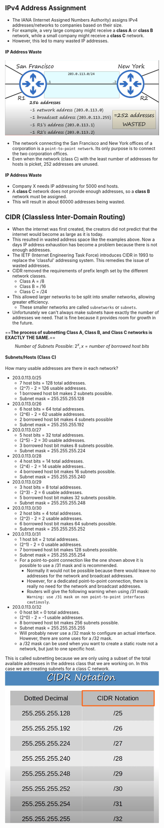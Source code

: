 ## IPv4 Address Assignment
* The IANA (Internet Assigned Numbers Authority) assigns IPv4 addresses/networks to companies based on their size.
* For example, a very large company might receive a **class A** or **class B** network, while a small company might receive a **class C** network.
* However, this led to many wasted IP addresses.
#### IP Address Waste
![example of wasted IP addresses](./img/ip-address-waste.png)
* The network connecting the San Francisco and New York offices of a corporation is a `point-to-point network`. Its only purpose is to connect the two corporation offices.
* Even when the network (class C) with the least number of addresses for hosts is picket, 252 addresses are unused.

#### IP Address Waste
* Company X needs IP addressing for 5000 end hosts.
* A **class C** network does not provide enough addresses, so a **class B** network must be assigned.
* This will result in about 60000 addresses being wasted.


## CIDR (Classless Inter-Domain Routing)
* When the internet was first created, the creators did not predict that the internet would become as large as it is today.
* This resulted in wasted address space like the examples above. Now a days IP address exhaustion has become a problem because there is not enough addresses.
* The IETF (Internet Engineering Task Force) introduces CIDR in 1993 to replace the 'classful' addressing system. This remedies the issue of wasted addresses.
* CIDR removed the requirements of prefix length set by the different network classes.
	* Class A = /8
	* Class B = /16
	* Class C = /24
* This allowed larger networks to be split into smaller networks, allowing greater efficiency.
	* These smaller networks are called `subnetworks` or `subnets`. 
* Unfortunately we can't always make subnets have exactly the number of addresses we need. That is fine because it provides room for growth in the future.

==**The process of subnetting Class A, Class B, and Class C networks is EXACTLY THE SAME.**==
$$
Number\ of\ Subnets\ Possible:\ 2^x, x = number\ of\ borrowed\ host\ bits
$$

#### Subnets/Hosts (Class C)
How many usable addresses are there in each network?
* 203.0.113.0/25
	* 7 host bits = 128 total addresses.
	* (2^7) - 2 = 126 usable addresses.
	* 1 borrowed host bit makes 2 subnets possible.
	* Subnet mask = 255.255.255.128
* 203.0.113.0/26
	* 6 host bits = 64 total addresses.
	* (2^6) - 2 = 62 usable addresses.
	* 2 borrowed host bit makes 4 subnets possible
	* Subnet mask = 255.255.255.192
* 203.0.113.0/27
	* 5 host bits = 32 total addresses.
	* (2^5) - 2 = 30 usable addresses.
	* 3 borrowed host bit makes 8 subnets possible.
	* Subnet mask = 255.255.255.224
* 203.0.113.0/28
	* 4 host bits = 14 total addresses.
	* (2^4) - 2 = 14 usable addresses..
	* 4 borrowed host bit makes 16 subnets possible.
	* Subnet mask = 255.255.255.240
* 203.0.113.0/29
	* 3 host bits = 8 total addresses.
	* (2^3)  - 2 = 6 usable addresses.
	* 5 borrowed host bit makes 32 subnets possible.
	* Subnet mask = 255.255.255.248
* 203.0.113.0/30
	* 2 host bits = 4 total addresses.
	* (2^2) - 2 = 2 usable addresses.
	* 6 borrowed host bit makes 64 subnets possible.
	* Subnet mask = 255.255.255.252
* 203.0.113.0/31
	* 1 host bit = 2 total addresses.
	* (2^1) - 2 = 0 usable addresses.
	* 7 borrowed host bit makes 128 subnets possible.
	* Subnet mask = 255.255.255.254
	* For a point-to-point connection like the one shown above it is possible to use  a /31 mask and is recommended.
		* Normally it would not be possible because there would leave no addresses for the network and broadcast addresses.
		* However, for a dedicated point-to-point connection, there is really no need for the network and broadcast addresses.
		* Routers will give the following warning when using /31 mask: `Warning: use /31 mask on non point-to-point interfaces cautiously`.
* 203.0.113.0/32
	* 0 host bit = 0 total addresses.
	* (2^0) - 2 = -1 usable addresses.
	* 8 borrowed host bit makes 256 subnets possible.
	* Subnet mask = 255.255.255.255
	* Will probably never use a /32 mask to configure an actual interface. However, there are some uses for a /32 mask.
	* a /32 mask can be used when you want to create a static route not a network, but just to one specific host.

This is called subnetting because we are only using a subset of the total available addresses in the address class that we are working on. In this case we are creating subnets for a class C network.
![subnet class C network](./img/CIDR-Notation-24.png)


